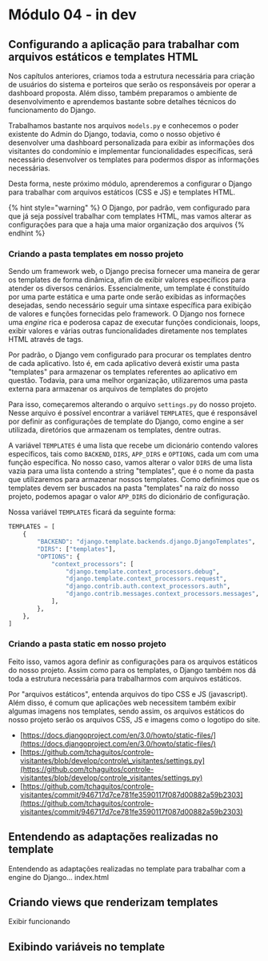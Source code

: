 # Módulo 04 - in dev

## Configurando a aplicação para trabalhar com arquivos estáticos e templates HTML

Nos capítulos anteriores, criamos toda a estrutura necessária para criação de usuários do sistema e porteiros que serão os responsáveis por operar a dashboard proposta. Além disso, também preparamos o ambiente de desenvolvimento e aprendemos bastante sobre detalhes técnicos do funcionamento do Django.

Trabalhamos bastante nos arquivos `models.py` e conhecemos o poder existente do Admin do Django, todavia, como o nosso objetivo é desenvolver uma dashboard personalizada para exibir as informações dos visitantes do condomínio e implementar funcionalidades específicas, será necessário desenvolver os templates para podermos dispor as informações necessárias.

Desta forma, neste próximo módulo, aprenderemos a configurar o Django para trabalhar com arquivos estáticos \(CSS e JS\) e templates HTML.

{% hint style="warning" %}
O Django, por padrão, vem configurado para que já seja possível trabalhar com templates HTML, mas vamos alterar as configurações para que a haja uma maior organização dos arquivos
{% endhint %}

### Criando a pasta templates em nosso projeto

Sendo um framework web, o Django precisa fornecer uma maneira de gerar os templates de forma dinâmica, afim de exibir valores específicos para atender os diversos cenários. Essencialmente, um template é constituído por uma parte estática e uma parte onde serão exibidas as informações desejadas, sendo necessário seguir uma sintaxe específica para exibição de valores e funções fornecidas pelo framework. O Django nos fornece uma _engine_ rica e poderosa capaz de executar funções condicionais, loops, exibir valores e várias outras funcionalidades diretamente nos templates HTML através de tags.

Por padrão, o Django vem configurado para procurar os templates dentro de cada aplicativo. Isto é, em cada aplicativo deverá existir uma pasta "templates" para armazenar os templates referentes ao aplicativo em questão. Todavia, para uma melhor organização, utilizaremos uma pasta externa para armazenar os arquivos de templates do projeto

Para isso, começaremos alterando o arquivo `settings.py` do nosso projeto. Nesse arquivo é possível encontrar a variável `TEMPLATES`, que é responsável por definir as configurações de template do Django, como engine a ser utilizada, diretórios que armazenam os templates, dentre outras.

A variável `TEMPLATES` é uma lista que recebe um dicionário contendo valores específicos, tais como `BACKEND`, `DIRS`, `APP_DIRS` e `OPTIONS`, cada um com uma função específica. No nosso caso, vamos alterar o valor `DIRS` de uma lista vazia para uma lista contendo a string "templates", que é o nome da pasta que utilizaremos para armazenar nossos templates. Como definimos que os templates devem ser buscados na pasta "templates" na raíz do nosso projeto, podemos apagar o valor `APP_DIRS` do dicionário de configuração.

Nossa variável `TEMPLATES` ficará da seguinte forma:

```python
TEMPLATES = [
    {
        "BACKEND": "django.template.backends.django.DjangoTemplates",
        "DIRS": ["templates"],
        "OPTIONS": {
            "context_processors": [
                "django.template.context_processors.debug",
                "django.template.context_processors.request",
                "django.contrib.auth.context_processors.auth",
                "django.contrib.messages.context_processors.messages",
            ],
        },
    },
]
```

### Criando a pasta static em nosso projeto

Feito isso, vamos agora definir as configurações para os arquivos estáticos do nosso projeto. Assim como para os templates, o Django também nos dá toda a estrutura necessária para trabalharmos com arquivos estáticos. 

Por "arquivos estáticos", entenda arquivos do tipo CSS e JS \(javascript\). Além disso, é comum que aplicações web necessitem também exibir algumas imagens nos templates, sendo assim, os arquivos estáticos do nosso projeto serão os arquivos CSS, JS e imagens como o logotipo do site.

* [https://docs.djangoproject.com/en/3.0/howto/static-files/](https://docs.djangoproject.com/en/3.0/howto/static-files/)
* [https://github.com/tchaguitos/controle-visitantes/blob/develop/controle\_visitantes/settings.py](https://github.com/tchaguitos/controle-visitantes/blob/develop/controle_visitantes/settings.py)
* [https://github.com/tchaguitos/controle-visitantes/commit/946717d7ce781fe3590117f087d00882a59b2303](https://github.com/tchaguitos/controle-visitantes/commit/946717d7ce781fe3590117f087d00882a59b2303)



## Entendendo as adaptações realizadas no template 

Entendendo as adaptações realizadas no template para trabalhar com a engine do Django... index.html

## Criando views que renderizam templates

Exibir funcionando

## Exibindo variáveis no template



